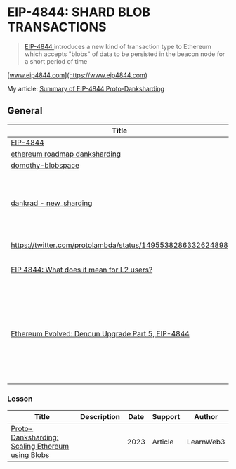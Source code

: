 # EIP-4844: SHARD BLOB TRANSACTIONS

> [EIP-4844 ](https://eips.ethereum.org/EIPS/eip-4844)introduces a new kind of transaction type to Ethereum which accepts "blobs" of data to be persisted in the beacon node for a short period of time

[www.eip4844.com](https://www.eip4844.com)

My article: [Summary of EIP-4844 Proto-Danksharding](https://rya-sge.github.io/access-denied/2023/09/26/EIP-4844-Proto-Danksharding/)

## General

| Title                                                        | Description                                                  | Date    | Support        | Author                                       |
| ------------------------------------------------------------ | ------------------------------------------------------------ | ------- | -------------- | -------------------------------------------- |
| [EIP-4844](https://www.eip4844.com)                          | Website                                                      | -       | Article        |                                              |
| [ethereum roadmap danksharding](https://ethereum.org/en/roadmap/danksharding/) |                                                              | 02/2024 | Article        |                                              |
| [domothy-blobspace](https://domothy.com/blobspace/)          |                                                              | 08/2024 | Article        | domothy                                      |
| [dankrad - new_sharding](https://notes.ethereum.org/@dankrad/new_sharding) | New sharding design with tight beacon and shard block integration | 2022    | Article        | dankrad                                      |
| https://twitter.com/protolambda/status/1495538286332624898   |                                                              | 02/2022 | Thread twitter | [proto.eth](https://twitter.com/protolambda) |
| [EIP 4844: What does it mean for L2 users?](https://medium.com/offchainlabs/eip-4844-what-does-it-mean-for-l2-users-5e86ebc4c028) |                                                              | 02/2024 | Article        | Offchain labs / Ed Felten                    |
| [Ethereum Evolved: Dencun Upgrade Part 5, EIP-4844](https://consensys.io/blog/ethereum-evolved-dencun-upgrade-part-5-eip-4844) | In the fifth and final article part of the Dencun Upgrade series, we cover EIP-4844, also known as “proto-danksharding | 12/2023 | Article        | Consensys                                    |

### Lesson

| Title                                                        | Description | Date | Support | Author    |
| ------------------------------------------------------------ | ----------- | ---- | ------- | --------- |
| [Proto-Danksharding: Scaling Ethereum using Blobs](https://learnweb3.io/lessons/proto-danksharding-scaling-ethereum-using-blobs/) |             | 2023 | Article | LearnWeb3 |
